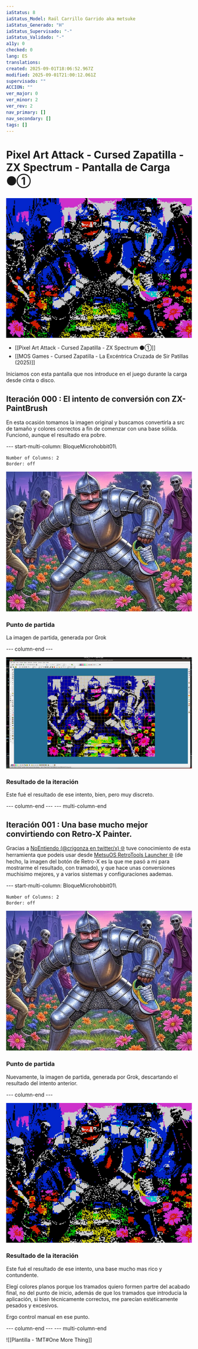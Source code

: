 ```yaml
---
iaStatus: 8
iaStatus_Model: Raúl Carrillo Garrido aka metsuke
iaStatus_Generado: "H"
iaStatus_Supervisado: "-"
iaStatus_Validado: "-"
a11y: 0
checked: 0
lang: ES
translations:
created: 2025-09-01T18:06:52.967Z
modified: 2025-09-01T21:00:12.061Z
supervisado: ""
ACCION: ""
ver_major: 0
ver_minor: 2
ver_rev: 2
nav_primary: []
nav_secondary: []
tags: []
---
```

# Pixel Art Attack - Cursed Zapatilla - ZX Spectrum - Pantalla de Carga ⚫①

![El punto de partida en resolucion y colores reales de la pantalla de carga](PublicBrain/_resources/b85ed565d16525f912d382f516a9bf47_MD5.jpeg)

* [[Pixel Art Attack - Cursed Zapatilla - ZX Spectrum ⚫①]]
* [[MOS Games - Cursed Zapatilla - La Excéntrica Cruzada de Sir Patillas (2025)]]

Iniciamos con esta pantalla que nos introduce en el juego durante la carga desde cinta o disco.

## Iteración 000 : El intento de conversión con ZX-PaintBrush

En esta ocasión tomamos la imagen original y buscamos convertirla a src de tamaño y colores correctos a fin de comenzar con una base sólida. Funcionó, aunque el resultado era pobre.

--- start-multi-column: BloqueMicrohobbit01\
```column-settings  
Number of Columns: 2
Border: off
```

![Caratula de Cursed Zapatillas](PublicBrain/_resources/33d90a6b2fb87f43d9c3829c4f53814e_MD5.jpg)

### Punto de partida 

La imagen de partida, generada por Grok

 --- column-end ---

![Loading Screen Cursed Zapatilla 0001](PublicBrain/_resources/f5ae0ef26feaa587831f514988771420_MD5.jpeg)
### Resultado de la iteración

Este fué el resultado de ese intento, bien, pero muy discreto.

 --- column-end ---
--- multi-column-end

## Iteración 001 : Una base mucho mejor convirtiendo con Retro-X Painter.

Gracias a [NoEntiendo (@crigonza en twitter/x) 🌐](https://x.com/crigonza)  tuve conocimiento de esta herramienta que podeis usar desde [MetsuOS RetroTools Launcher 🌐](https://github.com/metsuke/mos-retrotools-launcher) (de hecho, la imagen del botón de Retro-X es la que me pasó a mi para mostrarme el resultado, con tramado), y que hace unas conversiones muchisimo mejores, y a varios sistemas y configuraciones aademas.

--- start-multi-column: BloqueMicrohobbit01\
```column-settings  
Number of Columns: 2
Border: off
```
![Caratula de Cursed Zapatillas](PublicBrain/_resources/33d90a6b2fb87f43d9c3829c4f53814e_MD5.jpg)

### Punto de partida 

Nuevamente, la imagen de partida, generada por Grok, descartando el resultado del intento anterior.

 --- column-end ---

![El punto de partida en resolucion y colores reales de la pantalla de carga](PublicBrain/_resources/b85ed565d16525f912d382f516a9bf47_MD5.jpeg)

### Resultado de la iteración

Este fué el resultado de ese intento, una base mucho mas rico y contundente. 

Elegí colores planos porque los tramados quiero formen partre del acabado final, no del punto de inicio, además de que los tramados que introducia la aplicación, si bien técnicamente correctos, me parecían estéticamente pesados y excesivos. 

Ergo control manual en ese punto.

 --- column-end ---
--- multi-column-end


![[Plantilla - 1MT#One More Thing]]